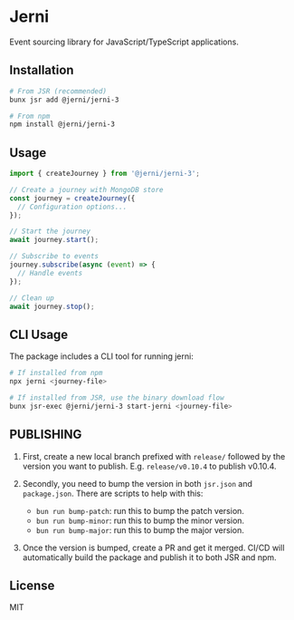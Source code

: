 # Jerni

Event sourcing library for JavaScript/TypeScript applications.

## Installation

```bash
# From JSR (recommended)
bunx jsr add @jerni/jerni-3

# From npm
npm install @jerni/jerni-3
```

## Usage

```typescript
import { createJourney } from '@jerni/jerni-3';

// Create a journey with MongoDB store
const journey = createJourney({
  // Configuration options...
});

// Start the journey
await journey.start();

// Subscribe to events
journey.subscribe(async (event) => {
  // Handle events
});

// Clean up
await journey.stop();
```

## CLI Usage

The package includes a CLI tool for running jerni:

```bash
# If installed from npm
npx jerni <journey-file>

# If installed from JSR, use the binary download flow
bunx jsr-exec @jerni/jerni-3 start-jerni <journey-file>
```

## PUBLISHING

1. First, create a new local branch prefixed with `release/` followed by the version you want to publish. E.g. `release/v0.10.4` to publish v0.10.4.
2. Secondly, you need to bump the version in both `jsr.json` and `package.json`. There are scripts to help with this:

   - `bun run bump-patch`: run this to bump the patch version.
   - `bun run bump-minor`: run this to bump the minor version.
   - `bun run bump-major`: run this to bump the major version.

3. Once the version is bumped, create a PR and get it merged. CI/CD will automatically build the package and publish it to both JSR and npm.

## License

MIT
